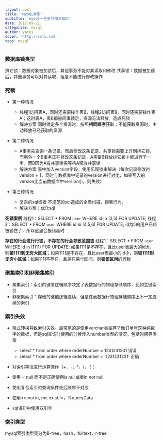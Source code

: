 ```yaml
---
layout: post
title: 'MySQL索引'
subtitle: 'mysql一些索引相关知识'
date: 2017-09-21
categories: mysql
author: yates
cover: 'http://cctv.com'
tags: mysql
---
```


### 数据库锁类型
排它锁：数据对象被加锁后，其他事务不能对其读取和修改
共享锁：数据被加锁后，其他事务可以对其读取，但是不能进行修改操作

### 死锁
- 第一种情况
    - 线程1访问表A，同时还需要操作表B，线程2访问表B，同时还需要操作表A；这时表A，表B都被同事锁定，资源无法释放，造成死锁
    - 解决方案:同时锁定多个资源时，按照**相同顺序**获取；不能获取资源时，主动释放已经获取的资源
    
- 第二种情况
    - A事务先查询一条记录，然后修改这条记录，共享锁需要上升到排它锁，而另外一个B事务正在修改这条记录，A需要B释放排它锁才能进行下一步，而B因为A有共享锁需等待A释放共享锁
    - 解决方案:表中加入version字段，使用乐观锁来解决（每次记录修改时version + 1，同时与数据库中记录的version进行对比，如果写入的version比当前数据库中version小，则失败）

- 第三种情况
    - 复杂的sql或者 不规范的sql造成的全表扫描，锁表行为，
    - 解决方案：优化sql

**死锁案例**
线程1：SELECT * FROM `user` WHERE id in (3,5) FOR UPDATE;
线程2：SELECT * FROM `user` WHERE id in (4,5,6) FOR UPDATE; id为5的用户已经被锁住了，所以这里会报错超时

**存在的行会进行行锁，不存在的行会导致范围锁**
线程1：SELECT * FROM `user` WHERE id in (1111) FOR UPDATE; 如果1111是不存在，且比user表最大的id大，则**锁1111到无穷大区域**；如果1111是不存在，且比user表最小的id小，则**锁1111到无穷小区域**；如果1111不存在，且是在某个区间，则**锁该区间**的行锁


### 聚集索引和非聚集索引
- 聚集索引：索引的键值逻辑顺序决定了表数据行的物理存储顺序，比如主键索引
- 非聚集索引：存储的键值逻辑连续，但是在表数据行物理存储顺序上不一定连续的索引


### 索引失效
- 隐式转换导致索引失效。最常见的是使用varchar类型存了像订单号这种纯数字的数据，但是sql查询时使用的时候传入number类型的情况，包括时间等类型
    - select * from order where orderNumber = 1231231231    错误
    - select * from order where orderNumber = '1231231231'  正确

- 对索引字段进行运算操作（+，-，*，/，！）
- 使用 = null 而不是正确使用is null或者in not null
- 使用复合索引时查询条件先后顺序不对应
- 使用<>,not in, not exist,!=，%queryData
- sql语句中使用双引号

### 索引类型
mysql索引类型壳分为B-tree，hash，fulltext，r-tree